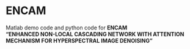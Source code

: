 # ENCAM



Matlab demo code and python code for **ENCAM <br />
“ENHANCED NON-LOCAL CASCADING NETWORK WITH ATTENTION MECHANISM FOR HYPERSPECTRAL IMAGE DENOISING”**

